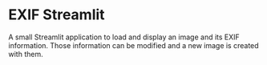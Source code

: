 # EXIF Streamlit

A small Streamlit application to load and display an image and its EXIF information.
Those information can be modified and a new image is created with them.
